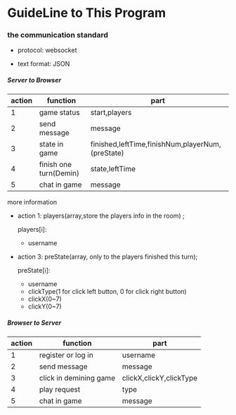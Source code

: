 # GuideLine to This Program

### the communication standard

- protocol: websocket


- text format: JSON

##### Server to Browser

| action | function               | part                                     |
| ------ | ---------------------- | ---------------------------------------- |
| 1      | game status            | start,players                            |
| 2      | send message           | message                                  |
| 3      | state in game          | finished,leftTime,finishNum,playerNum,(preState) |
| 4      | finish one turn(Demin) | state,leftTime                           |
| 5      | chat in game           | message                                  |

more information

- action 1: players(array,store the players info in the room) ; 

  players[i]: 

  - username

- action 3: preState(array, only to the players finished this turn); 

  preState[i]:

  - username
  - clickType(1 for click left button, 0 for click right button)
  - clickX(0~7)
  - clickY(0~7)

##### Browser to Server

| action | function               | part                    |
| ------ | ---------------------- | ----------------------- |
| 1      | register or log in     | username                |
| 2      | send message           | message                 |
| 3      | click in demining game | clickX,clickY,clickType |
| 4      | play request           | type                    |
| 5      | chat in game           | message                 |

